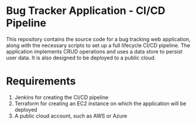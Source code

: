 # Bug Tracker Application - CI/CD Pipeline

This repository contains the source code for a bug tracking web application, along with the necessary scripts to set up a full lifecycle CI/CD pipeline. The application implements CRUD operations and uses a data store to persist user data. It is also designed to be deployed to a public cloud.

# Requirements

1. Jenkins for creating the CI/CD pipeline
2. Terraform for creating an EC2 instance on which the application will be deployed
3. A public cloud account, such as AWS or Azure
